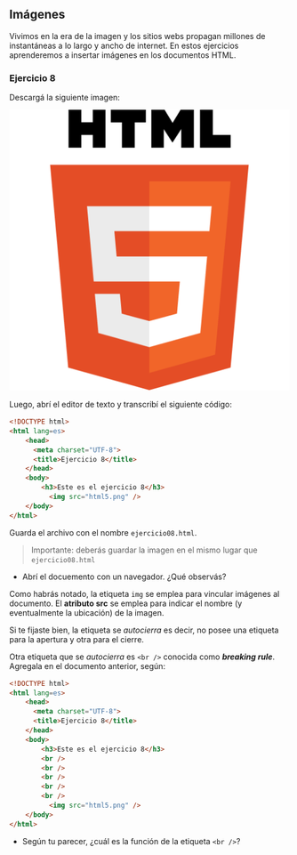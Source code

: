 ## Imágenes
Vivimos en la era de la imagen y los sitios webs propagan millones de instantáneas a lo largo y ancho de internet. En estos ejercicios aprenderemos a insertar imágenes en los documentos HTML. 


### Ejercicio 8
Descargá la siguiente imagen: 

![](imgHTMLFundamentos/html5.png)

Luego, abrí el editor de texto y transcribí el siguiente código: 

```html linenums="1" hl_lines="9"
<!DOCTYPE html>
<html lang=es>
    <head>
      <meta charset="UTF-8">
      <title>Ejercicio 8</title>
    </head>
    <body>
    	<h3>Este es el ejercicio 8</h3>
		  <img src="html5.png" /> 
    </body>
</html>
```

Guarda el archivo con el nombre `ejercicio08.html`. 

> Importante: deberás guardar la imagen en el mismo lugar que `ejercicio08.html`

* Abrí el docuemento con un navegador. ¿Qué observás?

Como habrás notado, la etiqueta `img` se emplea para vincular imágenes al documento. El **atributo src** se emplea para indicar el nombre (y eventualmente la ubicación) de la imagen. 

Si te fijaste bien, la etiqueta se _autocierra_ es decir, no posee una etiqueta para la apertura y otra para el cierre. 

Otra etiqueta que se _autocierra_ es `<br />` conocida como **_breaking rule_**.  Agregala en el documento anterior, según: 

```html linenums="1" hl_lines="9 10 11 12 13"
<!DOCTYPE html>
<html lang=es>
    <head>
      <meta charset="UTF-8">
      <title>Ejercicio 8</title>
    </head>
    <body>
    	<h3>Este es el ejercicio 8</h3>
    	<br />
    	<br />
    	<br />
    	<br />
    	<br />
		  <img src="html5.png" /> 
    </body>
</html>
```

* Según tu parecer, ¿cuál es la función de la etiqueta `<br />`?
